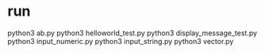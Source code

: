 # run
python3 ab.py
python3 helloworld_test.py
python3 display_message_test.py
python3 input_numeric.py
python3 input_string.py
python3 vector.py